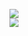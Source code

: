 [![](https://img.shields.io/badge/Made%20With-Github%20Spray-lightgrey.svg?style=for-the-badge&logo=github)](https://github.com/Annihil/github-spray#2653)  
[![](https://i.imgur.com/2DrTn0Z.gif)](https://github.com/Annihil/github-spray)